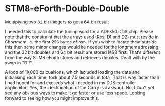 # STM8-eForth-Double-Double
Multiplying two 32 bit integers to get a 64 bit result

I needed this to calculate the tuning word for a AD9850 DDS chip. Please note that 
the constraint that the arrays used (Res, D1 and D2) must reside in Shortmem i.e. the first 256 bytes of ram. If you wish to locate them outside this then some minor changes would be needed for the longmem adressing, and
the 32 bit doubles and 64 bit result are stored MSB first. That's different from the way STM8 eForth stores and retrieves doubles. Dealt with by the swap in "D1!".

A loop of 10,000 calcualtions, which included loading the data and initialising each time, took about 7.5 seconds in total. That is way faster than I had hoped for and exceeds what I needed in my DDS controller applicaiton. 
Yes, the identification of the Carry is awkward.
No, I don't yet see any obvious ways to make it go faster or use less space.
Looking forward to seeing how you might improve this.
